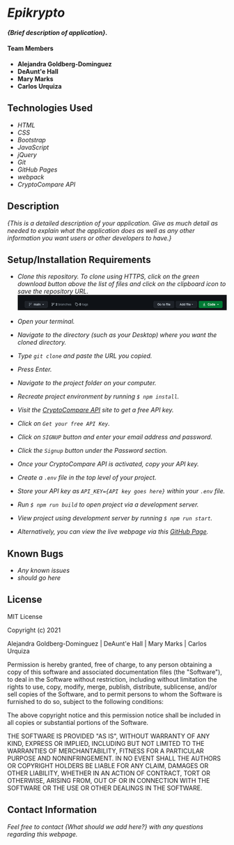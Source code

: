 # _Epikrypto_

#### _{Brief description of application}._

#### Team Members

* **Alejandra Goldberg-Dominguez**
* **DeAunt'e Hall**
* **Mary Marks**
* **Carlos Urquiza**

## Technologies Used

* _HTML_
* _CSS_
* _Bootstrap_
* _JavaScript_
* _jQuery_
* _Git_
* _GitHub Pages_
* _webpack_
* _CryptoCompare API_


## Description

_{This is a detailed description of your application. Give as much detail as needed to explain what the application does as well as any other information you want users or other developers to have.}_

## Setup/Installation Requirements

* _Clone this repository. To clone using HTTPS, click on the green download button above the list of files and click on the clipboard icon to save the repository URL._
[![Clone button](src/assets/images/clone_button.png)](#)

* _Open your terminal._
* _Navigate to the directory (such as your Desktop) where you want the cloned directory._
* _Type `git clone` and paste the URL you copied._
* _Press Enter._
* _Navigate to the project folder on your computer._
* _Recreate project environment by running `$ npm install`._
* _Visit the [CryptoCompare API](https://min-api.cryptocompare.com/documentation) site to get a free API key._
* _Click on `Get your free API Key`._
* _Click on `SIGNUP` button and enter your email address and password._  
* _Click the `Signup` button under the Password section._
* _Once your CryptoCompare API is activated, copy your API key._
* _Create a `.env` file in the top level of your project._
* _Store your API key as `API_KEY={API key goes here}` within your `.env` file._
* _Run `$ npm run build` to open project via a development server._
* _View project using development server by running `$ npm run start`._
* _Alternatively, you can view the live webpage via this [GitHub Page]()._

## Known Bugs

* _Any known issues_
* _should go here_

## License

MIT License

Copyright (c) 2021
 
Alejandra Goldberg-Dominguez | DeAunt'e Hall | Mary Marks | Carlos Urquiza

Permission is hereby granted, free of charge, to any person obtaining a copy
of this software and associated documentation files (the "Software"), to deal
in the Software without restriction, including without limitation the rights
to use, copy, modify, merge, publish, distribute, sublicense, and/or sell
copies of the Software, and to permit persons to whom the Software is
furnished to do so, subject to the following conditions:

The above copyright notice and this permission notice shall be included in all
copies or substantial portions of the Software.

THE SOFTWARE IS PROVIDED "AS IS", WITHOUT WARRANTY OF ANY KIND, EXPRESS OR
IMPLIED, INCLUDING BUT NOT LIMITED TO THE WARRANTIES OF MERCHANTABILITY,
FITNESS FOR A PARTICULAR PURPOSE AND NONINFRINGEMENT. IN NO EVENT SHALL THE
AUTHORS OR COPYRIGHT HOLDERS BE LIABLE FOR ANY CLAIM, DAMAGES OR OTHER
LIABILITY, WHETHER IN AN ACTION OF CONTRACT, TORT OR OTHERWISE, ARISING FROM,
OUT OF OR IN CONNECTION WITH THE SOFTWARE OR THE USE OR OTHER DEALINGS IN THE
SOFTWARE.

## Contact Information

_Feel free to contact {What should we add here?} with any questions regarding this webpage._